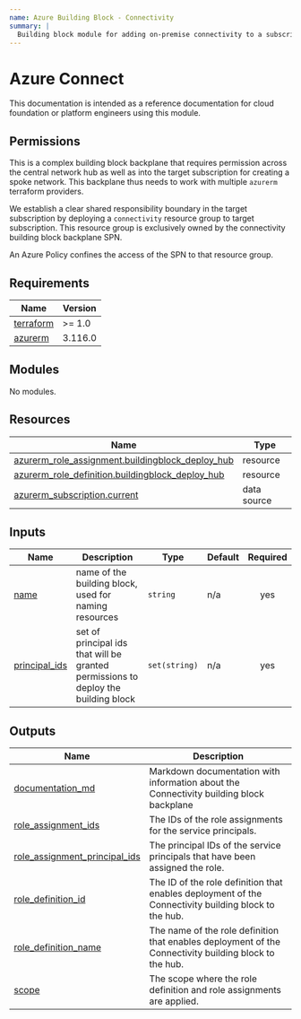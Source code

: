 ```yaml
---
name: Azure Building Block - Connectivity
summary: |
  Building block module for adding on-premise connectivity to a subscription.
---
```


# Azure Connect

This documentation is intended as a reference documentation for cloud foundation or platform engineers using this module.

## Permissions

This is a complex building block backplane that requires permission across the central network hub as well as into the
target subscription for creating a spoke network. This backplane thus needs to work with multiple `azurerm` terraform providers.

We establish a clear shared responsibility boundary in the target subscription by
deploying a `connectivity` resource group to target subscription. This resource group is exclusively owned by the connectivity building block backplane SPN.

An Azure Policy confines the access of the SPN to that resource group.

<!-- BEGIN_TF_DOCS -->
## Requirements

| Name | Version |
|------|---------|
| <a name="requirement_terraform"></a> [terraform](#requirement\_terraform) | >= 1.0 |
| <a name="requirement_azurerm"></a> [azurerm](#requirement\_azurerm) | 3.116.0 |

## Modules

No modules.

## Resources

| Name | Type |
|------|------|
| [azurerm_role_assignment.buildingblock_deploy_hub](https://registry.terraform.io/providers/hashicorp/azurerm/3.116.0/docs/resources/role_assignment) | resource |
| [azurerm_role_definition.buildingblock_deploy_hub](https://registry.terraform.io/providers/hashicorp/azurerm/3.116.0/docs/resources/role_definition) | resource |
| [azurerm_subscription.current](https://registry.terraform.io/providers/hashicorp/azurerm/3.116.0/docs/data-sources/subscription) | data source |

## Inputs

| Name | Description | Type | Default | Required |
|------|-------------|------|---------|:--------:|
| <a name="input_name"></a> [name](#input\_name) | name of the building block, used for naming resources | `string` | n/a | yes |
| <a name="input_principal_ids"></a> [principal\_ids](#input\_principal\_ids) | set of principal ids that will be granted permissions to deploy the building block | `set(string)` | n/a | yes |

## Outputs

| Name | Description |
|------|-------------|
| <a name="output_documentation_md"></a> [documentation\_md](#output\_documentation\_md) | Markdown documentation with information about the Connectivity building block backplane |
| <a name="output_role_assignment_ids"></a> [role\_assignment\_ids](#output\_role\_assignment\_ids) | The IDs of the role assignments for the service principals. |
| <a name="output_role_assignment_principal_ids"></a> [role\_assignment\_principal\_ids](#output\_role\_assignment\_principal\_ids) | The principal IDs of the service principals that have been assigned the role. |
| <a name="output_role_definition_id"></a> [role\_definition\_id](#output\_role\_definition\_id) | The ID of the role definition that enables deployment of the Connectivity building block to the hub. |
| <a name="output_role_definition_name"></a> [role\_definition\_name](#output\_role\_definition\_name) | The name of the role definition that enables deployment of the Connectivity building block to the hub. |
| <a name="output_scope"></a> [scope](#output\_scope) | The scope where the role definition and role assignments are applied. |
<!-- END_TF_DOCS -->